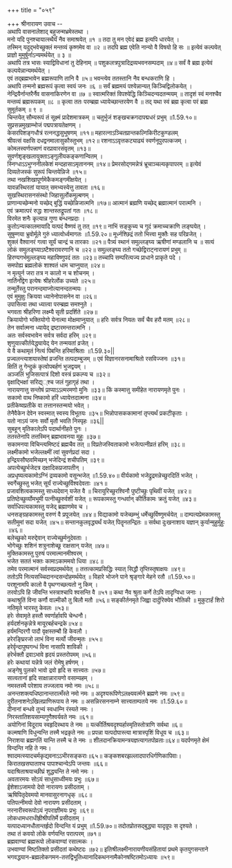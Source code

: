+++
title = "०५९"

+++
श्रीनारायण उवाच --  
अथापि वासनालेशाद् बहुजन्मभ्रमेस्तथा ।  
मनो यदि पुनश्चायात्स्थैर्यं नैव समाश्रयेत् ॥१ ॥
तदा तु मन एवेदं ब्रह्म इत्यपि धारयेत् ।  
तस्मिन् यदुद्भवेच्छुक्लं मन्तव्यं कृष्णमेव वा ॥२ ॥
तदपि ब्रह्म एवेति नान्यो वै विषयो हि सः ॥
इत्येवं कल्पयेत् प्राज्ञो मुमुर्षुर्नाऽन्यमर्थयेत् ॥ ३ ॥  
अथापि तत्र भासः स्याद्विविधानां तु देहिनाम् ॥
पशुकलत्रपुत्रादिद्रव्यभवनसम्पदाम् ॥४॥
सर्वं वै ब्रह्म इत्येवं कल्पयेन्नान्यमर्थयेत् ।  
एवं तद्ब्रह्मभावेन ब्रह्मरूपाणि तानि वै ॥५॥
भवन्त्येव ततस्तानि नैव बन्धकराणि हि ।  
अथापि तन्मनो ब्रह्मरूपं कृत्वा स्वयं जनः ॥६ ॥
सर्वं ब्रह्ममयं पश्येन्नान्यत् किञ्चिद्विलोकयेत् ।  
नेन्द्रियैर्नान्तरैर्नैव वासनाकिरणेन वा ॥७ ॥
स्वात्मरिक्तं विपश्येद्धि किञ्चिदन्यदतन्मयम् ॥
तादृशं स्वं मनश्चैव मन्तव्यं ब्रह्मरूपकम् ॥८ ॥
कृत्वा ततः परम्ब्रह्म ध्यायेच्छान्तरयेण वै ॥
तद् यथा स्वं ब्रह्म कृत्वा परं ब्रह्म सुमूर्तकम् ॥ ९ ॥  
चिन्तयेत् सौम्यरूपं तं सूक्ष्मं प्रादेशमात्रकम् ॥
चतुर्भुजं शङ्खचक्रगदापद्मधरं प्रभुम् ॥1.59.१०॥
सुप्रसन्नमुखाम्भोजं पद्मपत्रायतेक्षणम् ।  
केसरपिशङ्गधौत्रं रत्ननद्धसुभूषणम् ॥११॥
महारत्नाऽञ्चितप्रान्तकल्गिकिरीटकुण्डलम्  
श्रीवत्सं वक्षसि दधद्वनमालासुकौस्तुभम् ॥१२॥
रशनाऽऽवृत्तकट्याढ्यं स्वर्णनूपुरपत्कजम् ।  
कोमलस्वर्णपत्त्राणं वरप्रावारसंवृतम् ॥१३॥  
सुवर्णशृङ्खलायुक्ताऽङ्गुलीयकङ्कणान्वितम् ।  
स्निग्धाऽऽभुग्ननीलकेशं मन्दहासाऽमृताननम् ॥१४॥
प्रेमरसोद्गमन्नेत्रं भ्रूचाञ्चल्यकृपापरम् ॥
इत्येवं दिव्यतेजस्कं सुरूपं चिन्तयेन्निजे ॥१५॥  
तथा नखशिखापूर्णमेकैकमङ्गमीक्षयेत् ।  
यावन्नस्थिरतां यायात् समभ्यस्येत्तु तावता ॥१६॥  
सुखस्थिरासनसंस्थो जिहासुर्लोकमुल्बणम् ।  
प्राणान्यच्छेन्मनो यच्छेद् बुद्धिं यच्छेन्निजात्मनि ॥१७॥
आत्मानं ब्रह्मणि यच्छेद् ब्रह्मात्मानं परात्मनि ।  
एवं क्रमात्परं रुद्धः शान्तस्तद्रूपतां गतः ॥१८॥  
विरमेत शनैः कृत्यान्न गुणा बन्धनप्रदाः ।  
कुतोऽन्यत्कालमायादि यत्पदं वैष्णवं तु तत् ॥१९॥
नाभिं सङ्कुच्य च गुदं क्रमाच्चक्राणि लङ्घयेत् ।  
सुषुम्णया भ्रुवोर्मूले गुरुं ध्यात्वोर्ध्वमागतः ॥1.59.२०॥
मूर्ध्नश्छिद्रं ततो भित्त्वा मुक्तैः सह परिव्रजेत् ।  
शुक्लं वैश्वानरं गत्वा सूर्यं चान्द्रं च तारकाः ॥२१॥
पैत्र्यं स्थानं समुल्लङ्घ्य ऋषीणां मण्डलानि च ॥
सत्यं लोकं समुलङ्घ्याऽष्टैश्वरावरणानि च ॥२२॥
समुल्लङ्घ्य ततो गच्छेद्विराट्नारायणं प्रभुम् ॥
हिरण्यगर्भमुल्लङ्घ्य महाविष्णुपदं ततः ॥२३॥
तच्चापि सम्परित्यज्य प्राधाने प्राकृते पदे ।  
समपोह्य ब्रह्मलोकं शाश्वतं धाम चाप्नुयात् ॥२४॥  
न मृत्युर्न जरा तत्र न कालो न च शोचनम् ।  
नार्तिर्नोद्वेग इत्येषः श्रीहरेर्लोक उच्यते ॥२५॥  
तन्मूर्तेस्तु परानन्दमाप्नोत्यानन्दतन्मयः ।  
एवं मुमुक्षुः क्रियया ध्यानेनोपासनेन वा ॥२६॥  
उपासित्वा तथा ध्यात्वा परम्ब्रह्म समश्नुते ।  
भगवता श्रीहरिणा लक्ष्म्यै सृती प्रदर्शिते ॥२७॥  
क्रियायोगो भक्तियोगो येनात्मा मोक्षमाप्नुयात् ॥
हरिः सर्वत्र नियतः सर्वं चैव हरौ मतम् ॥२८॥  
तेन सर्वात्मना ध्यायेद् द्रष्टारमन्तरात्मनि ।  
अतः सर्वस्वभावेन सर्वत्र सर्वदा हरिम् ॥२९॥  
शृणुयात्कीर्तयेद्ध्यायेद् येन तन्मयतां व्रजेत् ।  
ये वै कथामृतं नित्यं पिबन्ति हरिमाश्रिताः ॥1.59.३०\|\|  
प्रज्वलन्त्याशयास्तेषां व्रजन्ति तत्पदाम्बुजम् ॥
एवं विज्ञानरसनामाश्रितो रसविज्जनः ॥३१॥  
क्षितिं तु गेन्दुकं कृत्वोपबर्हणं भुजद्वयम् ।  
अञ्जलिं भुजिसत्पात्रं दिशो वस्त्रं प्रकल्प्य च ॥३२॥  
वृक्षाद्भिक्षां सरिद्य््श्च जलं गुहागृहं तथा ।  
नारायणात्तु सन्तोषं प्राप्याऽऽत्मरमणो मुनिः ॥३३॥
किं कस्मात्तु समीहेत नारायणमृते पुनः ।  
सकामो वाथ निष्कामो हरिं ध्यायेत्तदात्मना ॥३४॥  
प्रतीकेष्वप्रतीके वा तत्तानस्तन्मयो भवेत् ।  
तेनैवैकेन देवेन स्वस्मात् स्वस्य विभूतयः ॥३५॥
भिन्नोपासककामानां तृप्त्यर्थं प्रकटीकृताः ।  
यतो नाऽयं जनः सर्वो मृतौ भवति निस्पृहः ॥३६\|\|  
सुबहून् मृतिकालेऽपि पदार्थानीहते पुनः ।  
ततस्तेनापि तत्तस्मिन् ब्रह्मभावनया मुहुः ॥३७॥  
सकामनया विचिन्त्यमिष्टदं ब्रह्मचैव तत् ॥
विप्रतेजस्विताकामो भजेत्पत्नीव्रतं हरिम् ॥३८॥  
लक्ष्मीकामो भजेल्लक्ष्मीं त्वां सुवर्णप्रदां सदा ।  
इन्द्रियसौष्ठवमिच्छन् भजेदिन्द्रं शचीपतिम् ॥३९॥  
अपत्येच्छुर्भजेदत्र दक्षादिकप्रजापतीन् ।  
अप्रधृष्यत्वकामोऽग्निं द्रव्यकामो वसून्भजेत् ॥1.59.४०॥
वीर्यकामो भजेद्रुद्रमन्नेच्छुरदितिं भजेत् ।  
स्वर्गेच्छुस्तु भजेत् सूर्यं राज्येच्छुर्विश्वदेवताः ॥४१॥  
प्रजावशित्वकामस्तु साध्यदेवान् यजेत वै ॥
चिरायुरिच्छुरश्विनौ पुष्टीच्छुः पृथिवीं यजेत् ॥४२॥  
प्रतिष्ठेच्छुर्व्योमभूमी पत्नीच्छुरुर्वशीं यजेत् ॥
रूपकामस्तु गन्धर्वान् कीर्तिकामः क्रतुं यजेत् ॥४३॥
सर्वाधिपत्यकामस्तु यजेद् ब्रह्माणमेव च ।  
धनसङ्ग्रहकामस्तु वरुणं वै प्रपूजयेत् ॥४४॥
विद्याकामो यजेच्छम्भुं धर्मेच्छुर्विष्णुमर्चयेत् ॥
दाम्पत्यप्रेमकामस्तु सतीमुमां सदा यजेत् ॥४५॥
सन्तानकुलवृद्ध्यर्थं यजेत् पितॄनतन्द्रितः ॥
सर्वथा दुःखनाशाय यज्ञान् कुर्यान्मुहुर्मुहुः ॥४६॥  
बलेच्छुको मरुद्देवान् राज्येच्छुर्मनुदेवताः ।  
भोगेच्छुः शशिनं शत्रुनाशेच्छू राक्षसान् यजेत् ॥४७॥  
मुक्तिकामस्तु पुरुषं परमात्मानमीश्वरम् ।  
भजेत सततं भक्तः कामाऽकाममयो धिया ॥४८॥  
तमेव परमात्मानं सर्वस्वप्रदमर्थयेत् ॥
तत्तत्कामप्रसिद्धिः स्यात् सिद्धौ तृप्तिस्तृषाक्षयः ॥४९॥  
ततोऽपि नित्यसच्चिदानन्दसन्दोहमर्थयेत् ॥
विहारे भोजने पाने श्रृङ्गारे मेहने रतौ ॥1.59.५०॥  
परशूनामपि कालो वै पृथग्गच्छत्यतो नु किम् ।  
तरवोऽपि हि जीवन्ति भस्त्राश्चापि श्वसन्ति वै ॥५१॥
कथा नैव श्रुता कर्णे तेऽपि तादृग्विधा जनाः ।  
कथाश्रुतिं विना कर्णौ वाल्मीकौ तु बिलौ मतौ ॥५६॥
सङ्कीर्तनमृते जिह्वा दार्दुरिक्येव भौतिकी ॥
मुकुटार्हं शिरो नतिमृते भारस्तु केवलः ॥५३॥  
हरेः सेवामृते हस्तौ स्वर्णार्हावपि चेन्धनौ।  
हर्यदर्शनकृन्नेत्रे मायूरबर्हचन्द्रके॥५४॥  
हर्यमन्दिरगौ पादौ वृक्षस्तम्बौ हि केवलौ ।  
हरेरङ्घ्रिरजो लाभं विना मर्त्यो जीवन्मृतः ॥५५॥  
हरेर्वृन्दापुष्पगन्धं विना नासापि शाविकी ।  
हरेर्भक्तौ द्रवाऽभावे हृदयं प्रस्तरोपमम् ॥५६॥  
हरेः कथायां यन्नेत्रे जलं रोमेषु हर्षणम् ।  
अङ्गेषु पुलको भावो द्रवो हृदि स सात्त्वतः ॥५७॥  
सात्वतानां हृदि साक्षान्नारायणो वसाम्यहम् ।  
नमस्तस्मै परेशाय तज्जलाय नमो नमः ॥५८॥  
अनन्तशक्त्यधिष्ठानान्तरात्मँस्ते नमो नमः ॥
अदृश्यरूपिणेऽलक्ष्यवर्त्मने ब्रह्मणे नमः ॥५९॥  
दुरीतनाशनेऽखिलप्राणिरूपाय ते नमः ॥
असन्निरसननाम्ने सात्त्वताम्पतये नमः ॥1.59.६०॥  
दीनानां बन्धवे तुभ्यं स्वधाम्नि रंस्यते नमः ।  
निरस्तातिशयसाम्यगुणैश्वर्यवते नमः ॥६१॥  
अयोगिनां विदूराय स्वहृदिस्थाय ते नमः ॥
यत्कीर्तिश्रवदृश्यर्हास्मृतिस्तोत्राणि सर्वथा ॥६॥  
कल्मषाणि विधुन्वन्ति तस्मै भद्रकृते नमः ॥
प्रपन्ना यत्पदोपास्त्या मात्रास्पृशिं विधूय च ॥६३॥  
निराशया ब्रह्मगतिं यान्ति तस्मै च ते नमः ॥
शीलदानक्रियामन्त्रयज्ञत्यागतपोव्रताः॥६४॥
यदर्पणमृते क्षेमं विन्दन्ति नहि ते नमः।  
श्वादमत्स्यादचर्मकृद्यवनाऽऽभीरसङ्कराः॥६५॥
कङ्कशबरझल्लादपारधिर्गणिकापिवाः।  
किरातखसघाताश्च पापाश्चान्येऽपि जन्तवः ॥६६॥  
यदाश्रिताश्रयाच्छीघ्रं शुद्ध्यन्ति ते नमो नमः ।  
अवतारमयः सोऽयं साधुसाध्वीमयः प्रभुः ॥६७॥  
ईशेशाऽजामयो देवो नारायणः प्रसीदताम् ।  
ऋषिपितृदेवमयो मानवासुरनागधृक् ॥६८॥  
पतिपत्नीमयो देवो नारायणः प्रसीदताम् ।  
नरनारीस्वरूपोऽयं नृपराज्ञीमयः प्रभुः ॥६९॥  
लोकधामधराधीह्रीश्रीपतिर्मे प्रसीदताम् ।  
यत्पादध्यानधौतान्तर्हृदो विन्दन्ति यं प्रभुम् ॥1.59.७०॥
तदोतप्रोतसद्बुद्ध्या यादृग्रूपः स दृश्यते ।  
तथा तं कवयो लोके वर्णयन्ति परात्परम् ॥७१॥  
ब्रह्मवाण्यां ब्रह्मरूपो लोकवाण्यां रसात्मकः ।  
उभवाण्यां मिष्टतिक्तो प्रसीदतां कथेष्टदः ॥७२॥
इतिश्रीलक्ष्मीनारायणीयसंहितायां प्रथमे कृतयुगसन्ताने भगवद्धयान-ब्रह्मलोकगमन-तत्तद्विभूतिध्यानादिकथननामैकोनषष्टितमोऽध्यायः ॥५९॥  
    
